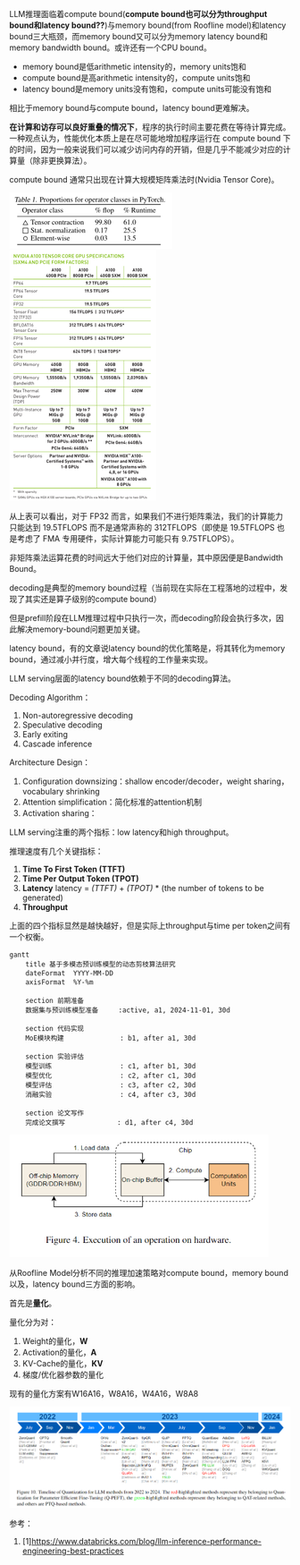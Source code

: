 

LLM推理面临着compute bound(**compute bound也可以分为throughput bound和latency bound??**)与memory bound(from Roofline model)和latency bound三大瓶颈，而memory bound又可以分为memory latency bound和memory bandwidth bound。或许还有一个CPU bound。



- memory bound是低arithmetic intensity的，memory units饱和
- compute bound是高arithmetic intensity的，compute units饱和
- latency bound是memory units没有饱和，compute units可能没有饱和

相比于memory bound与compute bound，latency bound更难解决。



**在计算和访存可以良好重叠的情况下**，程序的执行时间主要花费在等待计算完成。一种观点认为，性能优化本质上是在尽可能地增加程序运行在 compute bound 下的时间，因为一般来说我们可以减少访问内存的开销，但是几乎不能减少对应的计算量（除非更换算法）。



compute bound 通常只出现在计算大规模矩阵乘法时(Nvidia Tensor Core)。

<img src="assets/image-20241102011008930.png" alt="image-20241102011008930" style="zoom:50%;" />

<img src="assets/image-20241102011425808.png" alt="image-20241102011425808" style="zoom:50%;" />

从上表可以看出，对于 FP32 而言，如果我们不进行矩阵乘法，我们的计算能力只能达到 19.5TFLOPS 而不是通常声称的 312TFLOPS（即使是 19.5TFLOPS 也是考虑了 FMA 专用硬件，实际计算能力可能只有 9.75TFLOPS）。



非矩阵乘法运算花费的时间远大于他们对应的计算量，其中原因便是Bandwidth Bound。



decoding是典型的memory bound过程（当前现在实际在工程落地的过程中，发现了其实还是算子级别的compute bound）

但是prefill阶段在LLM推理过程中只执行一次，而decoding阶段会执行多次，因此解决memory-bound问题更加关键。



latency bound，有的文章说latency bound的优化策略是，将其转化为memory bound，通过减小并行度，增大每个线程的工作量来实现。

LLM serving层面的latency bound依赖于不同的decoding算法。



Decoding Algorithm：

1. Non-autoregressive decoding
2. Speculative decoding
3. Early exiting
4. Cascade inference

Architecture Design：

1. Configuration downsizing：shallow encoder/decoder，weight sharing，vocabulary shrinking
2. Attention simplification：简化标准的attention机制
3. Activation sharing：





LLM serving注重的两个指标：low latency和high throughput。

推理速度有几个关键指标：

1. **Time To First Token (TTFT)**
2. **Time Per Output Token (TPOT)**
3. **Latency**  latency = *(TTFT)* + *(TPOT)* * (the number of tokens to be generated)
4. **Throughput**

上面的四个指标显然是越快越好，但是实际上throughput与time per token之间有一个权衡。

```mermaid
gantt
    title 基于多模态预训练模型的动态剪枝算法研究
    dateFormat  YYYY-MM-DD
    axisFormat  %Y-%m

    section 前期准备
    数据集与预训练模型准备     :active, a1, 2024-11-01, 30d

    section 代码实现
    MoE模块构建              : b1, after a1, 30d

    section 实验评估
    模型训练                 : c1, after b1, 30d
    模型优化                 : c2, after c1, 30d
    模型评估                 : c3, after c2, 30d
    消融实验                 : c4, after c3, 30d

    section 论文写作
    完成论文撰写             : d1, after c4, 30d
```

<img src="assets/image-20241108145124367.png" alt="image-20241108145124367" style="zoom:67%;" />



从Roofline Model分析不同的推理加速策略对compute bound，memory bound以及，latency bound三方面的影响。



首先是**量化**。

量化分为对：

1. Weight的量化，**W**
2. Activation的量化，**A**
3. KV-Cache的量化，**KV**
4. 梯度/优化器参数的量化



现有的量化方案有W16A16，W8A16，W4A16，W8A8

<img src="assets/image-20241108222846029.png" alt="image-20241108222846029" style="zoom: 67%;" />





参考：

1. [1]https://www.databricks.com/blog/llm-inference-performance-engineering-best-practices